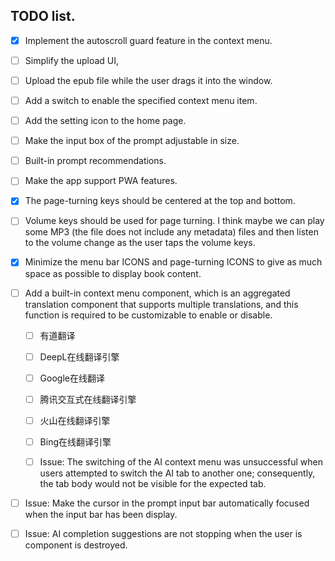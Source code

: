 ## TODO list.

- [x] Implement the autoscroll guard feature in the context menu.
- [ ] Simplify the upload UI,
- [ ] Upload the epub file while the user drags it into the window.
- [ ] Add a switch to enable the specified context menu item.
- [ ] Add the setting icon to the home page.
- [ ] Make the input box of the prompt adjustable in size.
- [ ] Built-in prompt recommendations.
- [ ] Make the app support PWA features.
- [x] The page-turning keys should be centered at the top and bottom.
- [ ] Volume keys should be used for page turning. I think maybe we can play some MP3 (the file does not include any metadata) files and then listen to the volume change as the user taps the volume keys.

- [x] Minimize the menu bar ICONS and page-turning ICONS to give as much space as possible to display book content.
- [ ] Add a built-in context menu component, which is an aggregated translation component that supports multiple translations, and this function is required to be customizable to enable or disable.

  - [ ] 有道翻译
  - [ ] DeepL在线翻译引擎
  - [ ] Google在线翻译
  - [ ] 腾讯交互式在线翻译引擎
  - [ ] 火山在线翻译引擎
  - [ ] Bing在线翻译引擎

  - [ ] Issue: The switching of the AI context menu was unsuccessful when users attempted to switch the AI tab to another one; consequently, the tab body would not be visible for the expected tab.

- [ ] Issue: Make the cursor in the prompt input bar automatically focused when the input bar has been display.

- [ ] Issue: AI completion suggestions are not stopping when the user is component is destroyed.

